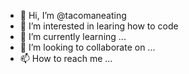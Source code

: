 - 👋 Hi, I’m @tacomaneating
- 👀 I’m interested in learing how to code
- 🌱 I’m currently learning ...
- 💞️ I’m looking to collaborate on ...
- 📫 How to reach me ...

<!---
tacomaneating/tacomaneating is a ✨ special ✨ repository because its `README.md` (this file) appears on your GitHub profile.
You can click the Preview link to take a look at your changes.
--->
